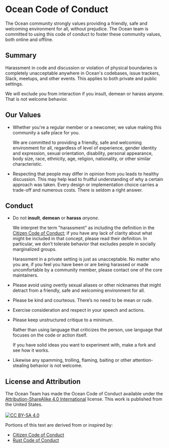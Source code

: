 # Ocean Code of Conduct

The Ocean community strongly values providing a friendly, safe and welcoming
environment for all, without prejudice. The Ocean team is committed to using
this code of conduct to foster these community values, both online and offline.

## Summary

Harassment in code and discussion or violation of physical boundaries is
completely unacceptable anywhere in Ocean's codebases, issue trackers, Slack,
meetups, and other events. This applies to both private and public settings.

We will exclude you from interaction if you insult, demean or harass anyone.
That is not welcome behavior.

## Our Values

- Whether you're a regular member or a newcomer, we value making this community
  a safe place for you.

  We are committed to providing a friendly, safe and welcoming environment for
  all, regardless of level of experience, gender identity and expression, sexual
  orientation, disability, personal appearance, body size, race, ethnicity, age,
  religion, nationality, or other similar characteristic.

- Respecting that people may differ in opinion from you leads to healthy
  discussion. This may help lead to fruitful understanding of why a certain
  approach was taken. Every design or implementation choice carries a
  trade-off and numerous costs. There is seldom a right answer.

## Conduct

- Do not **insult**, **demean** or **harass** _anyone_.

  We interpret the term "harassment" as including the definition in the [Citizen
  Code of Conduct]; if you have any lack of clarity about what might be included
  in that concept, please read their definition. In particular, we don’t
  tolerate behavior that excludes people in socially marginalized groups.

  Harassment in a private setting is just as unacceptable. No matter who you
  are, if you feel you have been or are being harassed or made uncomfortable by
  a community member, please contact one of the core maintainers.

- Please avoid using overtly sexual aliases or other nicknames that might
  detract from a friendly, safe and welcoming environment for all.

- Please be kind and courteous. There’s no need to be mean or rude.

- Exercise consideration and respect in your speech and actions.

- Please keep unstructured critique to a minimum.

  Rather than using language that criticizes the person, use language that
  focuses on the code or action itself.

  If you have solid ideas you want to experiment with, make a fork and see how
  it works.

- Likewise any spamming, trolling, flaming, baiting or other attention-stealing
  behavior is not welcome.

## License and Attribution

<p class="license" xmlns:dct="http://purl.org/dc/terms/" xmlns:vcard="http://www.w3.org/2001/vcard-rdf/3.0#">
  <span property="dct:publisher">The Ocean Team</span> has made the
  <span property="dct:title">Ocean Code of Conduct</span> available under the
  <a href="https://creativecommons.org/licenses/by-sa/4.0/">Attribution-ShareAlike 4.0 International</a>
  license. This work is published from the
  <span property="vcard:Country" datatype="dct:ISO3166" content="US" about="https://www.oceanpkg.org">United States</span>.
  <br>
  <br>
  <a rel="license" href="https://creativecommons.org/licenses/by-sa/4.0/">
    <img src="https://i.creativecommons.org/l/by-sa/4.0/88x31.png" alt="CC BY-SA 4.0">
  </a>
</p>

Portions of this text are derived from or inspired by:

- [Citizen Code of Conduct]
- [Rust Code of Conduct]

[Attribution-ShareAlike 4.0 International]: https://creativecommons.org/licenses/by-sa/4.0/
[Rust Code of Conduct]: https://www.rust-lang.org/policies/code-of-conduct
[Citizen Code of Conduct]: http://citizencodeofconduct.org/
